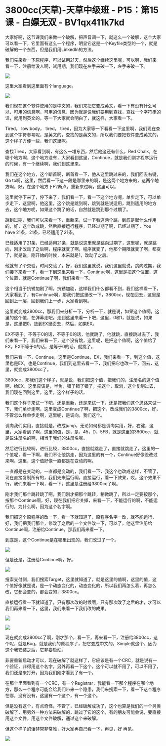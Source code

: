# 3800cc(天草)-天草中级班 - P15：第15课 - 白嫖无双 - BV1qx411k7kd

大家好啊，这节课我们来做一个破解，把声音调一下，就这么一个破解，这个大家可以看一下，它里面有这么一个程序，明显它这是一个Keyfile类型的一个，就是破解的一个东西，但是我们用LinkedIn的方法。

我们先来看一下原程序，可以试用21天，然后这个继续这里呢，可以啊，我们来看一下，注册给没人啊，试用期，我们现在左手来破一下，左手来破一下。



![](img/ae335c5333095fdfdf6579054f40271d_1.png)

这里大家看到这里面有个language。

![](img/ae335c5333095fdfdf6579054f40271d_3.png)

我们现在这个软件使用的是中文的，我们来把它变成英文，看一下有没有什么可以，可用的信息啊，可用的信息，因为就是说我们要用到查找，查找一个字符串的话，就用到英文的，等一下大家就会明白了，就这样，大家看一下。

Tired， low body， tired， tired，因为大家等一下看看一下这里啊，我们现在查到这个字符参考呢，是英文的，查找的是英文的，所以我们要把软件变成英文的，这个样子方便一些，我们这里呢。

查找Tired，大家看到啊，有这么一堆东西，然后他这还有什么，Red Chalk，在哪个地方啊，这个地方没有，大家看到这里，Continue，就是我们刚才程序运行的时候，有一个继续啊，我们到这里来。

我们在这个地方，这个断首啊，断首看一下，他从这里跳过来的，我们回去右键，Go to啊，这里，然后看一下这一段是哪里来的啊，是这两个地方来的，这两个地方啊，好，在这个地方下F2断点，重新来过啊，这里可以。

这里就停下来了，停下来了，我们看一下，看一下这个地方呢，单步走下，可以单步走下，这里啊，他这里，这个跳是跳到啊，跳到就是说适用，跳到适用的地方去，这个地方呢，如果这个跳了的话，自然就是跳到那个过期了。

跳到过期，我们可以来看一下，重新来，试一下看这两个跳，到底是起什么作用的，好，这个改成跳，然后直接运行程序，已经过期了啊，已经过期了，You have 21条，21条，已经适用了21条。

已经适用了21条，已经适用21条，就是说这里就是跳向过期了，这里呢，就是跳向，刚才改动了之后啊，程序就变了啊，程序就变了，他那个期限就变了啊，都变了，就是说，刚开始的时候，本来就是1，改动了之后。

他就有了个交验，时间交验了，好，我们这里就说，我们这里就说，跳向过期，我们接下来看一下，看一下到这里来看一下，Continue啊，这里是把这个位置，这个位置，就是Continue了啊，我们来看一下。

这个相当于抗锈加剧了啊，抗锈加剧，这样我们什么都看不到，我们这样看一下，大家看到了，有Continue啊，那我们把这里改一下，3800cc，现在回去，这里是回到上一层，回到我们上一步，大家看到啊。

这里就变成3800cc，那我们来分析一下，分析一下，就是说，如果这个值啊，这里的这个值，在弹幕走吧，走到这里来看一下吧，这里，0和1，就是说，如果是，这里把0，放到EX里面去，然后，如果EX。

EX不等于，不等于0的话，不等于0的话，他就跳了，他就跳，直接跳过去了，我们来看一下，我们来看一下，这个没有跳，这里呢，是把这个值啊，这个值给了EX，EX不等于0的话，是等于0的话，就跳了。

我们来看一下，Continue，这里是Continue，EX，我们来看一下，到这个值，这里也是EX，也是Continue，我们到这里去看一下，我们把它也改一下，回去，这里，就变成3800cc了。

3800cc，那我们这个样子，就是说，我们把这个值，把我们的，注册名的这个值啊，给EX，这里应该是，半角，错了错了错了，把这个，取消，这个复制过去，我们现在回到这里，这里，这个样子的话。

我们这个样子来试一下吧，还是重新，还是来试一下，还是按我们这个思路来试一下，我们单步走啊，这里变成Continue了啊，把这个，改成我们的3800cc，好，不管怎么样单步走啊，这里呢，是调向，我们这个。

调向我们实用，直接就是，改成jump，无论如何都是调向实用，好，右键，这里，大家看到了啊，这里的值，是，是，45，D，5FB，就是这里的3800cc，就是说注册名的啊，相当于我们的注册名呢。

然后进行比较啊，进行比较，3800cc，直接就跳走了，直接就跳走了，这里的一个值呢，看一下啊，我们不让他跳走，因为这里的有一个，Continue好像没改过来啊，这里，这个值好像一直都是在变动的啊。

一直都是在变动的，一直都是变动的，我们看一下，我这个也改成这样，不管了，现在直接复制所有的，我们先来运行啊，直接运行，看一下效果，哎，这个效果不行，我们来看一下啊，看一下，这里是注册给3800cc了啊。

刚才我们那个跳转跳了啊，我们刚才把那个跳转，稍微跳了，所以一定要按那个，按那个Continue啊，好，现在我们把它关掉，来看一下，不能运行的啊，不能运行的，为什么啊，因为这个名字啊。

我们把这个原程序的改一下，看一下就知道了，原程序名字一改，就不能运行，好，我们把我们那个，修改了之后的一个文件改一下，可以了，他这里注册给Continue啊，注册给Continue，那我们再来看一下。

到底是，这个Continue是在哪里出现的，我们改过了一个。

![](img/ae335c5333095fdfdf6579054f40271d_5.png)

但是还是，注册给Continue啊，好。

![](img/ae335c5333095fdfdf6579054f40271d_7.png)

搜索支付侧，我们搜索Target，这里就知道了，就是这里的值啊，这里的值，这个值好像就是说，是一个动态变化的，动态变化的，所以我们再怎么着，再怎么改，它都会变的，都会变的，3800cc。

直接运行看一下就知道了，只有那次改的时候啊，只有那次改了之后的才，才可以我们再来看一下，这里，我们来看一下我们改的成果。



![](img/ae335c5333095fdfdf6579054f40271d_9.png)

![](img/ae335c5333095fdfdf6579054f40271d_10.png)

现在就变成3800cc了啊，刚才那个，看一下，再来看一下，注册给3800cc，这个呢，就是Bug，就是我们的原程序了，把它变成中文的，Simple就这个，因为这个我安装之后，它非要启动。

非要重新启动才可以，现在破解了就这样了，它应该是有一个CRC，就是说有一个验证，非得用这个名字，另外再看一下这个，这个可以就不用了，可以不用了，我们还是来打开，因为我们刚才看到了有一个。

在那个里面看到有一个CRC，有一个Registrar，我能看一下那个程序在哪个地方，那么一个程序可能会给我们带来一个隐患，我们来搜索一下，看一下这个程序在哪，没有没有，这里有一个这个，有一个这个。

但是没有这个，有点奇怪，不管了，已经破解成功了，这个也算是我们的一个另类破解了，用另外一种方法来破解的，跳过了它的这个，有的朋友可能会说，要直接用这个文件，用这个文件破解，通过这个来破解。

但这个样子的话非常非常难，好大家再自己看一下，再见，好 再见。

![](img/ae335c5333095fdfdf6579054f40271d_12.png)